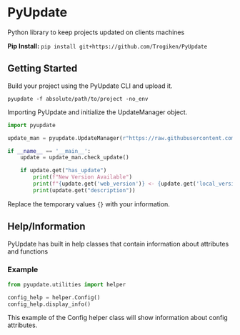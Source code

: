 # PyUpdate

Python library to keep projects updated on clients machines

**Pip Install:** `pip install git+https://github.com/Trogiken/PyUpdate`

## Getting Started

Build your project using the PyUpdate CLI and upload it.

`pyupdate -f absolute/path/to/project -no_env`

Importing PyUpdate and initialize the UpdateManager object.

``` python
import pyupdate

update_man = pyupdate.UpdateManager(r"https://raw.githubusercontent.com/{Owner}/{Repo}/{Branch}/{path/to/.pyupdate}", r"{absolute/path/to/project}")

if __name__ == '__main__':
    update = update_man.check_update()

    if update.get("has_update")
        print(f"New Version Available")
        print(f"{update.get('web_version')} <- {update.get('local_version')}")
        print(update.get("description"))
```

Replace the temporary values `{}` with your information.

## Help/Information

PyUpdate has built in help classes that contain information about attributes and functions

### Example

``` python
from pyupdate.utilities import helper

config_help = helper.Config()
config_help.display_info()
```

This example of the Config helper class will show information about config attributes.

